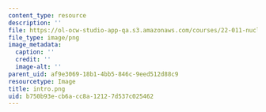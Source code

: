 ```yaml
---
content_type: resource
description: ''
file: https://ol-ocw-studio-app-qa.s3.amazonaws.com/courses/22-011-nuclear-engineering-science-systems-and-society-spring-2020/b750b93ecb6acc8a12127d537c025462_intro.png
file_type: image/png
image_metadata:
  caption: ''
  credit: ''
  image-alt: ''
parent_uid: af9e3069-18b1-4bb5-846c-9eed512d88c9
resourcetype: Image
title: intro.png
uid: b750b93e-cb6a-cc8a-1212-7d537c025462
---
```


